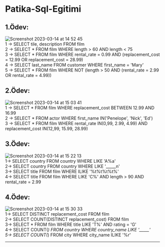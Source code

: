 # Patika-Sql-Egitimi
## 1.Ödev: <br/>
![Screenshot 2023-03-14 at 14 52 45](https://user-images.githubusercontent.com/45699509/224992852-03a7cf94-a496-4500-bda8-e9e1a62faeed.png) <br/>
1 -> SELECT tile, description FROM film   <br/>
2 -> SELECT * FROM film WHERE length > 60 AND length < 75 <br/>
3 -> SELECT * FROM film WHERE rental_rate = 0.99 AND (replacement_cost = 12.99 OR replacement_cost = 28.99) <br/>
4 -> SELECT last_name FROM customer WHERE first_name = 'Mary' <br/>
5 -> SELECT * FROM film WHERE NOT (length > 50 AND (rental_rate = 2.99 OR rental_rate = 4.99))  <br/>


## 2.Ödev: <br/>
![Screenshot 2023-03-14 at 15 03 41](https://user-images.githubusercontent.com/45699509/224995507-6a66eaea-b96f-4741-b990-2b05a2921254.png) <br/>
1 -> SELECT * FROM film WHERE replacement_cost BETWEEN 12.99 AND 16.99  <br/>
2 -> SELECT * FROM actor WHERE first_name IN('Penelope', 'Nick', 'Ed')   <br/>
3 -> SELECT * FROM film WHERE rental_rate IN(0,99, 2.99, 4.99) AND replacement_cost IN(12,99, 15.99, 28.99)   <br/>

## 3.Ödev: <br/>
![Screenshot 2023-03-14 at 15 22 13](https://user-images.githubusercontent.com/45699509/224999744-7a59b217-8514-4ddd-8f7c-1d51aedab550.png)  <br/>
1-> SELECT country FROM country WHERE LIKE 'A%a'  <br/>
2-> SELECT country FROM country WHERE LIKE '_____n'  <br/>
3-> SELECT title FROM film WHERE ILIKE '%t%t%t%t%'  <br/>
4-> SELECT title FROM film WHERE LIKE 'C%' AND length > 90 AND rental_rate = 2.99 <br/>

## 4.Ödev: <br/>
![Screenshot 2023-03-14 at 15 30 33](https://user-images.githubusercontent.com/45699509/225001591-c60a6b29-7102-4ae0-9845-3e0a3ab3dde0.png)  <br/>
1-> SELECT DISTINCT replacement_cost FROM film <br/>
2-> SELECT COUNT(DISTINCT replacement_cost) FROM film  <br/>
3-> SELECT * FROM film WHERE title LIKE 'T%' AND rating = 'G' <br/>
4-> SELECT COUNT(*) FROM country WHERE country_name LIKE '_____' <br/>
5-> SELECT COUNT(*) FROM city WHERE city_name ILIKE '%r' <br/>

<hr/>

